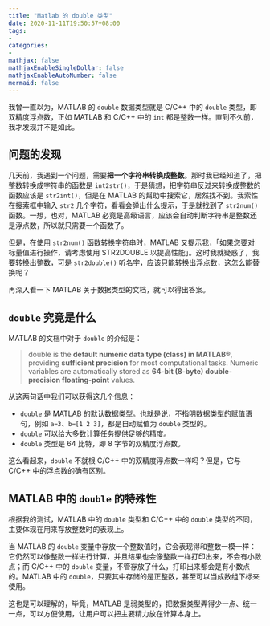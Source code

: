 ```yaml
---
title: "Matlab 的 double 类型"
date: 2020-11-11T19:50:57+08:00
tags:
-
categories:
-
mathjax: false
mathjaxEnableSingleDollar: false
mathjaxEnableAutoNumber: false
mermaid: false
---
```


我曾一直以为，MATLAB 的 `double` 数据类型就是 C/C++ 中的 `double` 类型，即双精度浮点数，正如 MATLAB 和 C/C++ 中的 `int` 都是整数一样。直到不久前，我才发现并不是如此。

<!--more-->

## 问题的发现

几天前，我遇到一个问题，需要**把一个字符串转换成整数**。那时我已经知道了，把整数转换成字符串的函数是 `int2str()`，于是猜想，把字符串反过来转换成整数的函数应该是 `str2int()`，但是在 MATLAB 的幫助中搜索它，居然找不到。我索性在搜索框中输入 `str2` 几个字符，看看会弹出什么提示，于是就找到了 `str2num()` 函数。一想，也对，MATLAB 必竟是高级语言，应该会自动判断字符串是整数还是浮点数，所以就只需要一个函数了。

但是，在使用 `str2num()` 函数转换字符串时，MATLAB 又提示我，「如果您要对标量值进行操作，请考虑使用 STR2DOUBLE 以提高性能」。这时我就疑惑了，我要转换出整数，可是 `str2double()` 听名字，应该只能转换出浮点数，这怎么能替换呢？

再深入看一下 MATLAB 关于数据类型的文档，就可以得出答案。

## `double` 究竟是什么

MATLAB 的文档中对于 `double` 的介绍是：

> double is the **default numeric data type (class) in MATLAB®**, providing **sufficient precision** for most computational tasks. Numeric variables are automatically stored as **64-bit (8-byte) double-precision floating-point** values.

从这两句话中我们可以获得这几个信息：

- `double` 是 MATLAB 的默认数据类型。也就是说，不指明数据类型的赋值语句，例如 `a=3`、`b=[1 2 3]`，都是自动赋值为 `double` 类型的。
- `double` 可以给大多数计算任务提供足够的精度。
- `double` 类型是 64 比特，即 8 字节的双精度浮点数。

这么看起来，`double` 不就根 C/C++ 中的双精度浮点数一样吗？但是，它与 C/C++ 中的浮点数的确有区别。

## MATLAB 中的 `double` 的特殊性

根据我的测试，MATLAB 中的 `double` 类型和 C/C++ 中的 `double` 类型的不同，主要体现在用来存放整数时的表现上。

当 MATLAB 的 `double` 变量中存放一个整数值时，它会表现得和整数一模一样：它仍然可以像整数一样进行计算，并且结果也会像整数一样打印出来，不会有小数点；而 C/C++ 中的 `double` 变量，不管存放了什么，打印出来都会是有小数点的。MATLAB 中的 `double`，只要其中存储的是正整数，甚至可以当成数组下标来使用。

这也是可以理解的，毕竟，MATLAB 是弱类型的，把数据类型弄得少一点、统一一点，可以方便使用，让用户可以把主要精力放在计算本身上。